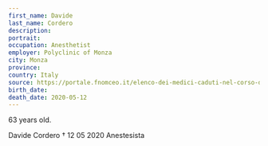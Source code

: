 ```yaml
---
first_name: Davide
last_name: Cordero
description: 
portrait: 
occupation: Anesthetist
employer: Polyclinic of Monza
city: Monza
province: 
country: Italy
source: https://portale.fnomceo.it/elenco-dei-medici-caduti-nel-corso-dellepidemia-di-covid-19/, https://www.news1.news/n1/2020/05/coronavirus-the-doctor-davide-cordero-has-died-the-emotional-memory-of-the-policlinico-di-monza-2.html
birth_date: 
death_date: 2020-05-12
---
```


63 years old.

Davide Cordero † 12 05 2020
Anestesista